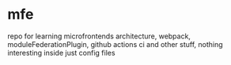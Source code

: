 # mfe

repo for learning microfrontends architecture, webpack, moduleFederationPlugin, github actions ci and other stuff, nothing interesting inside just config files
